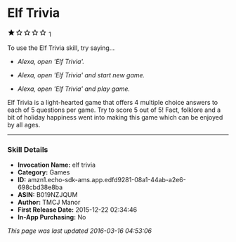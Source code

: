 # Elf Trivia
![1 stars](../../../images/ic_star_black_18dp_1x.png)![1 stars](../../../images/ic_star_border_black_18dp_1x.png)![1 stars](../../../images/ic_star_border_black_18dp_1x.png)![1 stars](../../../images/ic_star_border_black_18dp_1x.png)![1 stars](../../../images/ic_star_border_black_18dp_1x.png) 1

To use the Elf Trivia skill, try saying...

* *Alexa, open 'Elf Trivia'.*

* *Alexa, open 'Elf Trivia' and start new game.*

* *Alexa, open 'Elf Trivia' and play game.*

Elf Trivia is a light-hearted game that offers 4 multiple choice answers to each of 5 questions per game. Try to score 5 out of 5! Fact, folklore and a bit of holiday happiness went into making this game which can be enjoyed by all ages.

***

### Skill Details

* **Invocation Name:** elf trivia
* **Category:** Games
* **ID:** amzn1.echo-sdk-ams.app.edfd9281-08a1-44ab-a2e6-698cbd38e8ba
* **ASIN:** B019NZJQUM
* **Author:** TMCJ Manor
* **First Release Date:** 2015-12-22 02:34:46
* **In-App Purchasing:** No

*This page was last updated 2016-03-16 04:53:06*
